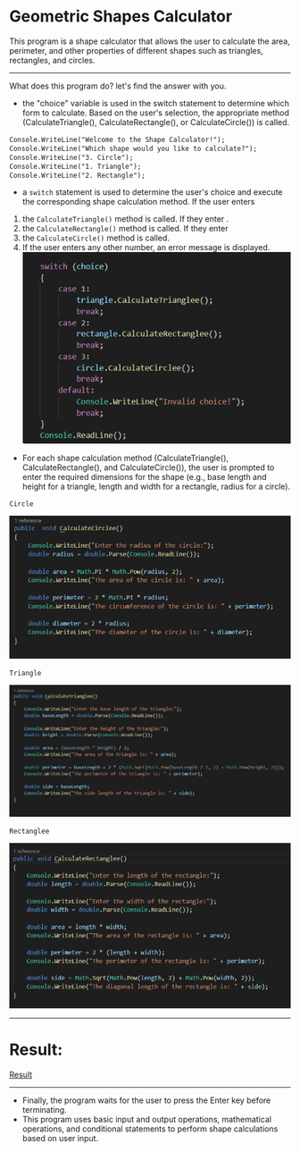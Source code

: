 # Geometric Shapes Calculator
This program is a shape calculator that allows the user to calculate the area, perimeter, and other properties of different shapes such as triangles, rectangles, and circles.
***
What does this program do? let's find the answer with you.

+  the "choice" variable is used in the switch statement to determine which form to calculate. Based on the user's selection, the appropriate method (CalculateTriangle(), CalculateRectangle(), or CalculateCircle()) is called.
```
Console.WriteLine("Welcome to the Shape Calculator!");
Console.WriteLine("Which shape would you like to calculate?");
Console.WriteLine("3. Circle");
Console.WriteLine("1. Triangle");
Console.WriteLine("2. Rectangle");
```
+ a ```switch``` statement is used to determine the user's choice and execute the corresponding shape calculation method. If the user enters 
 1. the ```CalculateTriangle()``` method is called. If they enter .
 2. the ```CalculateRectangle()``` method is called. If they enter 
 3. the ```CalculateCircle()``` method is called. 
 4. If the user enters any other number, an error message is displayed.
![Switch](./Assets/image-4.png)

+ For each shape calculation method (CalculateTriangle(), CalculateRectangle(), and CalculateCircle()), the user is prompted to enter the required dimensions for the shape (e.g., base length and height for a triangle, length and width for a rectangle, radius for a circle).
```
Circle
```
![CalculateCircle()](./Assets/image%20copy.png)
```
Triangle
```
![CalculateTriangle()](./Assets/image-2%20copy.png)
```
Rectanglee
```
![CalculateRectanglee()](./Assets/image-3.png)
***
# Result:
[Result](./Assets/result.wmv)
***
+ Finally, the program waits for the user to press the Enter key before terminating.
+ This program uses basic input and output operations, mathematical operations, and conditional statements to perform shape calculations based on user input.